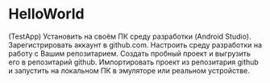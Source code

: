 # HelloWorld
(TestApp)
Установить на своём ПК среду разработки (Android Studio).
Зарегистрировать аккаунт в github.com.
Настроить среду разработки на работу с Вашим репозитарием.
Создать пробный проект и выгрузить его в репозитарий github.
Импортировать проект из репозитария github и запустить на локальном ПК в эмуляторе или реальном устройстве.
